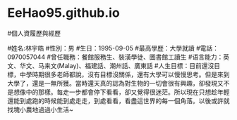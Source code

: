 # EeHao95.github.io
#個人資履歷與經歷

#姓名:林宇皓
#性別：男
#生日：1995-09-05
#最高學歷：大學就讀
#電話：0970057044
#曾任職務：餐館服務生、裝潢學徒、圖書館工讀生
#语言能力：英文、华文、马来文(Malay)、福建話、潮州話、廣東話
#人生目標：目前還沒目標，中學時期很多老師都說，沒有目標沒關係，還有大學可以慢慢思考。但是來到大學了，還是一無所獲。當時還天真的認為對生物的一切會很有興趣，卻發現又不是想像中的那樣。每走一步都會停下看看，卻又覺得很迷茫。所以現在只想趁年輕還能到處跑的時候能到處走走，到處看看，看盡這世界的每一個角落。以後或許就找塊小農地過過小生活~
